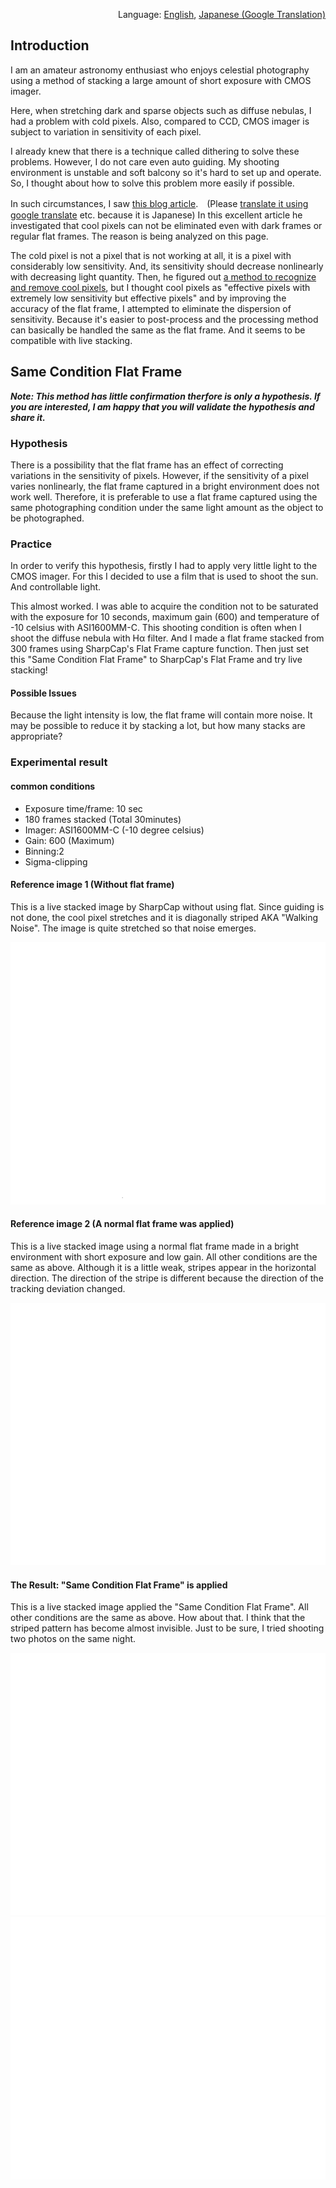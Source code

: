 <p align="right">Language: <a href="https://satakagi.github.io/sameConditionFlatFrame/">English</a>, <a href="https://translate.google.com/translate?sl=en&tl=ja&u=https%3A%2F%2Fsatakagi.github.io%2FsameConditionFlatFrame%2F">Japanese (Google Translation)</a></p>

## Introduction

I am an amateur astronomy enthusiast who enjoys celestial photography using a method of stacking a large amount of short exposure with CMOS imager.

Here, when stretching dark and sparse objects such as diffuse nebulas, I had a problem with cold pixels. Also, compared to CCD, CMOS imager is subject to variation in sensitivity of each pixel.

I already knew that there is a technique called dithering to solve these problems. However, I do not care even auto guiding. My shooting environment is unstable and soft balcony so it's hard to set up and operate. So, I thought about how to solve this problem more easily if possible.

In such circumstances, I saw [this blog article](https://apranat.exblog.jp/28129764/).　(Please [translate it using google translate](https://translate.google.com/translate?sl=auto&tl=en&u=https%3A%2F%2Fapranat.exblog.jp%2F28129764%2F) etc. because it is Japanese) In this excellent article he investigated that cool pixels can not be eliminated even with dark frames or regular flat frames. The reason is being analyzed on this page.

The cold pixel is not a pixel that is not working at all, it is a pixel with considerably low sensitivity. And, its sensitivity should decrease nonlinearly with decreasing light quantity. Then, he figured out [a method to recognize and remove cool pixels](https://apranat.exblog.jp/28135658/), but I thought cool pixels as "effective pixels with extremely low sensitivity but effective pixels" and by improving the accuracy of the flat frame, I attempted to eliminate the dispersion of sensitivity. Because it's easier to post-process and the processing method can basically be handled the same as the flat frame. And it seems to be compatible with live stacking.

## Same Condition Flat Frame
***Note: This method has little confirmation therfore is only a hypothesis. If you are interested, I am happy that you will validate the hypothesis and share it.***

### Hypothesis
There is a possibility that the flat frame has an effect of correcting variations in the sensitivity of pixels. However, if the sensitivity of a pixel varies nonlinearly, the flat frame captured in a bright environment does not work well. Therefore, it is preferable to use a flat frame captured using the same photographing condition under the same light amount as the object to be photographed.

### Practice
In order to verify this hypothesis, firstly I had to apply very little light to the CMOS imager. For this I decided to use a film that is used to shoot the sun. And controllable light.

This almost worked. I was able to acquire the condition not to be saturated with the exposure for 10 seconds, maximum gain (600) and temperature of -10 celsius with ASI1600MM-C. This shooting condition is often when I shoot the diffuse nebula with Hα filter. And I made a flat frame stacked from 300 frames using SharpCap's Flat Frame capture function. Then just set this "Same Condition Flat Frame" to SharpCap's Flat Frame and try live stacking!

#### Possible Issues
Because the light intensity is low, the flat frame will contain more noise. It may be possible to reduce it by stacking a lot, but how many stacks are appropriate?

### Experimental result
#### common conditions
* Exposure time/frame: 10 sec 
* 180 frames stacked (Total 30minutes)
* Imager: ASI1600MM-C (-10 degree celsius)
* Gain: 600 (Maximum)
* Binning:2
* Sigma-clipping

#### Reference image 1 (Without flat frame)
This is a live stacked image by SharpCap without using flat. Since guiding is not done, the cool pixel stretches and it is diagonally striped AKA "Walking Noise". The image is quite stretched so that noise emerges.

![Without flat frame](/img/nonFlat.png) 


#### Reference image 2 (A normal flat frame was applied)
This is a live stacked image using a normal flat frame made in a bright environment with short exposure and low gain. All other conditions are the same as above. Although it is a little weak, stripes appear in the horizontal direction. The direction of the stripe is different because the direction of the tracking deviation changed.

![A normal flat frame was applied](/img/normalFlat.png) 


#### The Result: "Same Condition Flat Frame" is applied
This is a live stacked image applied the "Same Condition Flat Frame". All other conditions are the same as above.
How about that. I think that the striped pattern has become almost invisible. Just to be sure, I tried shooting two photos on the same night.

![Same Condition Flat Frame-1](/img/sameFlat1.png)
![Same Condition Flat Frame-2](/img/sameFlat2.png)

